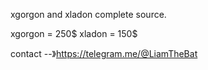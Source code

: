 xgorgon and xladon complete source.

xgorgon = 250$
xladon = 150$

contact --》https://telegram.me/@LiamTheBat
